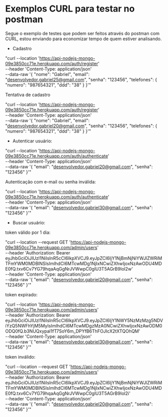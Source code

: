 # Exemplos CURL para testar no postman

Segue o exemplo de testes que podem ser feitos através do postman com CURL, estou enviando para economizar tempo de quem estiver analisando.

- Cadastro

"curl --location 'https://api-nodejs-mongo-09e3850cc71e.herokuapp.com/auth/register' \
--header 'Content-Type: application/json' \
--data-raw '{
    "nome": "Gabriel",
    "email": "desenvolvedor.gabriel25@gmail.com",
    "senha": "123456",
    "telefones": {
        "numero": "987654321",
        "ddd": "38"
    }
}'"

Tentativa de cadastro

"curl --location 'https://api-nodejs-mongo-09e3850cc71e.herokuapp.com/auth/register' \
--header 'Content-Type: application/json' \
--data-raw '{
    "nome": "Gabriel",
    "email": "desenvolvedor.gabriel20@gmail.com",
    "senha": "123456",
    "telefones": {
        "numero": "987654321",
        "ddd": "38"
    }
}'"

- Autenticar usuário:

"curl --location 'https://api-nodejs-mongo-09e3850cc71e.herokuapp.com/auth/authenticate' \
--header 'Content-Type: application/json' \
--data-raw '{
    "email": "desenvolvedor.gabriel20@gmail.com",
    "senha": "123456"
}'"

Autenticação com e-mail ou senha inválida:

"curl --location 'https://api-nodejs-mongo-09e3850cc71e.herokuapp.com/auth/authenticate' \
--header 'Content-Type: application/json' \
--data-raw '{
    "email": "desenvolvedor.gabriel30@gmail.com",
    "senha": "123456"
}'"


- Buscar usuário:

token válido por 1 dia:

"curl --location --request GET 'https://api-nodejs-mongo-09e3850cc71e.herokuapp.com/admin/users' \
--header 'Authorization: Bearer eyJhbGciOiJIUzI1NiIsInR5cCI6IkpXVCJ9.eyJpZCI6IjY1NjBmNjNiYWJlZWRiMTFmYWM0MDBlNSIsImlhdCI6MTcwMDg1NjIxNCwiZXhwIjoxNzAwODU4MDE0fQ.txv6Cv7YG79hqaAqGgNrJVWwpC0glU3T5AGrB9Iol2w' \
--header 'Content-Type: application/json' \
--data-raw '{
    "email": "desenvolvedor.gabriel20@gmail.com",
    "senha": "123456"
}'"


token expirado:

"curl --location 'https://api-nodejs-mongo-09e3850cc71e.herokuapp.com/admin/users' \
--header 'Authorization: Bearer eyJhbGciOiJIUzI1NiIsInR5cCI6IkpXVCJ9.eyJpZCI6IjY1NWY5NzMzMzg5NDViYzQ5NWFhYjM5MyIsImlhdCI6MTcwMDgzMzA0NCwiZXhwIjoxNzAwODM0ODQ0fQ.b3NUQxypal1fT7SoY6m_DPYfB6ThFOJIcX2tXTQOhQM' \
--header 'Content-Type: application/json' \
--data-raw '{
    "email": "desenvolvedor.gabriel30@gmail.com",
    "senha": "123456"
}'"

token inválido:

"curl --location --request GET 'https://api-nodejs-mongo-09e3850cc71e.herokuapp.com/admin/users' \
--header 'Authorization: Bearer eyJhbGciOiJIUzI1NiIsInR5cCI6IkpXVCJ9.eyJpZCI6IjY1NjBmNjNiYWJlZWRiMTFmYWM0MDBlNSIsImlhdCI6MTcwMDg1NjIxNCwiZXhwIjoxNzAwODU4MDE0fQ.txv6Cv7YG79hqaAqGgNrJVWwpC0glU3T5AGrB9Iol2i' \
--header 'Content-Type: application/json' \
--data-raw '{
    "email": "desenvolvedor.gabriel20@gmail.com",
    "senha": "123456"
}'"
